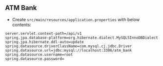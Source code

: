 ## ATM Bank

- Create `src/main/resources/application.properties` with below contents:

```
server.servlet.context-path=/api/v1
spring.jpa.database-platform=org.hibernate.dialect.MySQL5InnoDBDialect
spring.jpa.hibernate.ddl-auto=update
spring.datasource.driverClassName=com.mysql.cj.jdbc.Driver
spring.datasource.url=jdbc:mysql://localhost:3306/atm_bank
spring.datasource.username=root
spring.datasource.password=
```